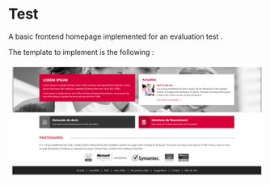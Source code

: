# Test

A basic frontend homepage implemented for an evaluation test .

The template to implement is the following :

![alt text](/images/image.png)
